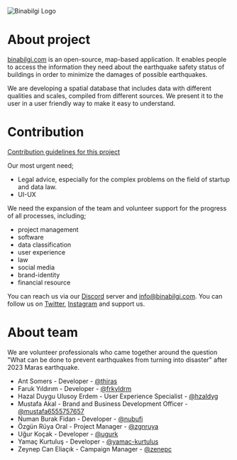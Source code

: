 ![Binabilgi Logo](https://cdn.discordapp.com/attachments/731164914751635510/1085534409958101122/Ekran_Resmi_2023-03-15_15.05.56.png)

# About project

[binabilgi.com](https://binabilgi.com/) is an open-source, map-based application. It enables people to access the information they need about the earthquake safety status of buildings in order to minimize the damages of possible earthquakes.

We are developing a spatial database that includes data with different qualities and scales, compiled from different sources. We present it to the user in a user friendly way to make it easy to understand.

# Contribution

[Contribution guidelines for this project](binabilgi/CONTRIBUTING.md)

Our most urgent need;

- Legal advice, especially for the complex problems on the field of startup and data law.
- UI-UX

We need the expansion of the team and volunteer support for the progress of all processes, including;

- project management
- software
- data classification
- user experience
- law
- social media
- brand-identity
- financial resource

You can reach us via our [Discord](https://discord.gg/4vyvkrVdms) server and info@binabilgi.com.
You can follow us on [Twitter](https://twitter.com/binabilgi), [Instagram](https://www.instagram.com/binabilgi/) and support us.

# About team

We are volunteer professionals who came together around the question "What can be done to prevent earthquakes from turning into disaster" after 2023 Maras earthquake.

- Ant Somers - Developer - [@thiras](https://github.com/thiras)
- Faruk Yıldırım - Developer - [@frkyldrm](https://github.com/frkyldrm)
- Hazal Duygu Ulusoy Erdem - User Experience Specialist - [@hzaldyg](https://github.com/hzaldyg)
- Mustafa Akal - Brand and Business Development Officer - [@mustafa6555757657](https://github.com/mustafa6555757657)
- Numan Burak Fidan - Developer - [@nubufi](https://github.com/nubufi)
- Özgün Rüya Oral - Project Manager - [@zgnruya](https://github.com/zgnruya)
- Uğur Koçak - Developer - [@ugurk](https://github.com/ugurk)
- Yamaç Kurtuluş - Developer - [@yamac-kurtulus](https://github.com/yamac-kurtulus)
- Zeynep Can Eliaçık - Campaign Manager - [@zenepc](https://github.com/zenepc)
